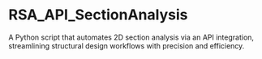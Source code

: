 # RSA_API_SectionAnalysis
A Python script that automates 2D section analysis via an API integration, streamlining structural design workflows with precision and efficiency.
